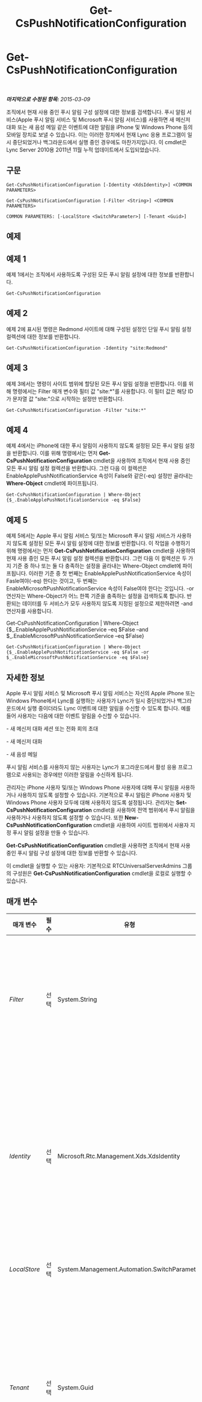 ﻿---
title: Get-CsPushNotificationConfiguration
TOCTitle: Get-CsPushNotificationConfiguration
ms:assetid: ec2c17e5-ac4d-4d21-995a-642c5cf5c7bc
ms:mtpsurl: https://technet.microsoft.com/ko-kr/library/Hh690049(v=OCS.15)
ms:contentKeyID: 49305427
ms.date: 08/10/2015
mtps_version: v=OCS.15
ms.translationtype: HT
---

# Get-CsPushNotificationConfiguration

 

_**마지막으로 수정된 항목:** 2015-03-09_

조직에서 현재 사용 중인 푸시 알림 구성 설정에 대한 정보를 검색합니다. 푸시 알림 서비스(Apple 푸시 알림 서비스 및 Microsoft 푸시 알림 서비스)를 사용하면 새 메신저 대화 또는 새 음성 메일 같은 이벤트에 대한 알림을 iPhone 및 Windows Phone 등의 모바일 장치로 보낼 수 있습니다. 이는 이러한 장치에서 현재 Lync 응용 프로그램이 일시 중단되었거나 백그라운드에서 실행 중인 경우에도 마찬가지입니다. 이 cmdlet은 Lync Server 2010용 2011년 11월 누적 업데이트에서 도입되었습니다.

## 구문

    Get-CsPushNotificationConfiguration [-Identity <XdsIdentity>] <COMMON PARAMETERS>

    Get-CsPushNotificationConfiguration [-Filter <String>] <COMMON PARAMETERS>

    COMMON PARAMETERS: [-LocalStore <SwitchParameter>] [-Tenant <Guid>]

## 예제

## 예제 1

예제 1에서는 조직에서 사용하도록 구성된 모든 푸시 알림 설정에 대한 정보를 반환합니다.

    Get-CsPushNotificationConfiguration

## 예제 2

예제 2에 표시된 명령은 Redmond 사이트에 대해 구성된 설정인 단일 푸시 알림 설정 컬렉션에 대한 정보를 반환합니다.

    Get-CsPushNotificationConfiguration -Identity "site:Redmond"

## 예제 3

예제 3에서는 명령이 사이트 범위에 할당된 모든 푸시 알림 설정을 반환합니다. 이를 위해 명령에서는 Filter 매개 변수와 필터 값 "site:\*"를 사용합니다. 이 필터 값은 해당 ID가 문자열 값 "site:"으로 시작하는 설정만 반환합니다.

    Get-CsPushNotificationConfiguration -Filter "site:*"

## 예제 4

예제 4에서는 iPhone에 대한 푸시 알림이 사용하지 않도록 설정된 모든 푸시 알림 설정을 반환합니다. 이를 위해 명령에서는 먼저 **Get-CsPushNotificationConfiguration** cmdlet을 사용하여 조직에서 현재 사용 중인 모든 푸시 알림 설정 컬렉션을 반환합니다. 그런 다음 이 컬렉션은 EnableApplePushNotificationService 속성이 False와 같은(-eq) 설정만 골라내는 **Where-Object** cmdlet에 파이프됩니다.

    Get-CsPushNotificationConfiguration | Where-Object {$_.EnableApplePushNotificationService -eq $False}

## 예제 5

예제 5에서는 Apple 푸시 알림 서비스 및/또는 Microsoft 푸시 알림 서비스가 사용하지 않도록 설정된 모든 푸시 알림 설정에 대한 정보를 반환합니다. 이 작업을 수행하기 위해 명령에서는 먼저 **Get-CsPushNotificationConfiguration** cmdlet을 사용하여 현재 사용 중인 모든 푸시 알림 설정 컬렉션을 반환합니다. 그런 다음 이 컬렉션은 두 가지 기준 중 하나 또는 둘 다 충족하는 설정을 골라내는 Where-Object cmdlet에 파이프됩니다. 이러한 기준 중 첫 번째는 EnableApplePushNotificationService 속성이 Fasle여야(-eq) 한다는 것이고, 두 번째는 EnableMicrosoftPushNotificationService 속성이 False여야 한다는 것입니다. -or 연산자는 Where-Object가 어느 한쪽 기준을 충족하는 설정을 검색하도록 합니다. 반환되는 데이터를 두 서비스가 모두 사용하지 않도록 지정된 설정으로 제한하려면 -and 연산자를 사용합니다.

Get-CsPushNotificationConfiguration | Where-Object {$\_.EnableApplePushNotificationService –eq $False –and $\_.EnableMicrosoftPushNotificationService –eq $False}

    Get-CsPushNotificationConfiguration | Where-Object {$_.EnableApplePushNotificationService -eq $False -or $_.EnableMicrosoftPushNotificationService -eq $False}

## 자세한 정보

Apple 푸시 알림 서비스 및 Microsoft 푸시 알림 서비스는 자신의 Apple iPhone 또는 Windows Phone에서 Lync를 실행하는 사용자가 Lync가 일시 중단되었거나 백그라운드에서 실행 중이더라도 Lync 이벤트에 대한 알림을 수신할 수 있도록 합니다. 예를 들어 사용자는 다음에 대한 이벤트 알림을 수신할 수 있습니다.

\- 새 메신저 대화 세션 또는 전화 회의 초대

\- 새 메신저 대화

\- 새 음성 메일

푸시 알림 서비스를 사용하지 않는 사용자는 Lync가 포그라운드에서 활성 응용 프로그램으로 사용되는 경우에만 이러한 알림을 수신하게 됩니다.

관리자는 iPhone 사용자 및/또는 Windows Phone 사용자에 대해 푸시 알림을 사용하거나 사용하지 않도록 설정할 수 있습니다. 기본적으로 푸시 알림은 iPhone 사용자 및 Windows Phone 사용자 모두에 대해 사용하지 않도록 설정됩니다. 관리자는 **Set-CsPushNotificationConfiguration** cmdlet을 사용하여 전역 범위에서 푸시 알림을 사용하거나 사용하지 않도록 설정할 수 있습니다. 또한 **New-CsPushNotificationConfiguration** cmdlet을 사용하여 사이트 범위에서 사용자 지정 푸시 알림 설정을 만들 수 있습니다.

**Get-CsPushNotificationConfiguration** cmdlet을 사용하면 조직에서 현재 사용 중인 푸시 알림 구성 설정에 대한 정보를 반환할 수 있습니다.

이 cmdlet을 실행할 수 있는 사용자: 기본적으로 RTCUniversalServerAdmins 그룹의 구성원은 **Get-CsPushNotificationConfiguration** cmdlet을 로컬로 실행할 수 있습니다.

## 매개 변수


<table>
<colgroup>
<col style="width: 25%" />
<col style="width: 25%" />
<col style="width: 25%" />
<col style="width: 25%" />
</colgroup>
<thead>
<tr class="header">
<th>매개 변수</th>
<th>필수</th>
<th>유형</th>
<th>설명</th>
</tr>
</thead>
<tbody>
<tr class="odd">
<td><p><em>Filter</em></p></td>
<td><p>선택</p></td>
<td><p>System.String</p></td>
<td><p>하나 이상의 푸시 알림 구성 설정 컬렉션을 반환하기 위해 와일드카드 문자를 사용할 수 있습니다. 사이트 범위에서 구성된 모든 설정 컬렉션을 반환하려면 다음 구문을 사용합니다.</p>
<p>-Filter site:*</p>
<p>ID(필터링할 수 있는 유일한 속성)에 문자열 값 &quot;Canada&quot;가 포함된 모든 설정 컬렉션을 반환하려면 다음 구문을 사용합니다.</p>
<p>-Filter &quot;*Canada*&quot;</p></td>
</tr>
<tr class="even">
<td><p><em>Identity</em></p></td>
<td><p>선택</p></td>
<td><p>Microsoft.Rtc.Management.Xds.XdsIdentity</p></td>
<td><p>반환할 푸시 알림 설정 컬렉션의 고유 식별자를 나타냅니다. 전역 설정을 참조하려면 다음 구문을 사용합니다.</p>
<p>-Identity global</p>
<p>사이트 범위에서 구성된 컬렉션을 참조하려면 다음과 같은 구문을 사용합니다.</p>
<p>-Identity site:Redmond</p>
<p>ID를 지정할 때는 와일드카드를 사용할 수 없습니다. 와일드카드를 사용해야 하는 경우 대신 Filter 매개 변수를 포함합니다.</p>
<p>이 매개 변수를 지정하지 않으면 <strong>Get-CsPushNotificationConfiguration</strong> cmdlet이 조직에서 사용 중인 모든 푸시 알림 구성 설정 컬렉션을 반환합니다.</p></td>
</tr>
<tr class="odd">
<td><p><em>LocalStore</em></p></td>
<td><p>선택</p></td>
<td><p>System.Management.Automation.SwitchParameter</p></td>
<td><p>중앙 관리 저장소 자체가 아니라 중앙 관리 저장소의 로컬 복제본에서 푸시 알림 구성 데이터를 검색합니다.</p></td>
</tr>
<tr class="even">
<td><p><em>Tenant</em></p></td>
<td><p>선택</p></td>
<td><p>System.Guid</p></td>
<td><p>해당 푸시 알림 구성 설정을 수정할 Office 365 테넌트 계정의 GUID(Globally Unique Identifier)입니다. 예를 들면 다음과 같습니다.</p>
<p>–Tenant &quot;38aad667-af54-4397-aaa7-e94c79ec2308&quot;</p>
<p>다음 명령을 실행하여 각 테넌트에 대해 테넌트 ID를 반환할 수 있습니다.</p>
<p>Get-CsTenant | Select-Object DisplayName, TenantID</p>
<p>Windows PowerShell 원격 세션을 사용 중이며 비즈니스용 Skype Online에만 연결되어 있는 경우에는 Tenant 매개 변수를 포함하지 않아도 됩니다. 대신, 연결 정보를 기반으로 테넌트 ID가 자동으로 채워집니다. Tenant 매개 변수는 하이브리드 배포에서 주로 사용됩니다.</p></td>
</tr>
</tbody>
</table>


## 입력 형식

**Get-CsPushNotificationConfiguration** cmdlet은 파이프라인된 입력을 허용하지 않습니다.

## 반환 형식

**Get-CsPushNotificationConfiguration** cmdlet은 Microsoft.Rtc.Management.WriteableConfig.Settings.PushNotificationConfiguration.PushNotificationConfiguration 개체의 인스턴스를 반환합니다.

